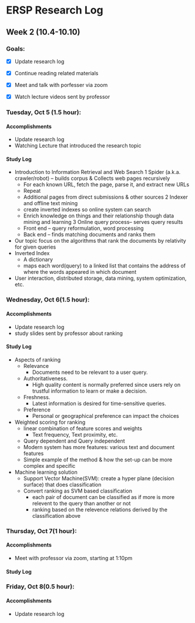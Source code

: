 # ERSP Research Log
## Week 2 (10.4-10.10)
### Goals:

- [x] Update research log
- [x] Continue reading related materials
- [x] Meet and talk with porfesser via zoom
- [x] Watch lecture videos sent by professor


### Tuesday, Oct 5 (1.5 hour):
#### Accomplishments
- Update research log
- Watching Lecture that introduced the research topic
#### Study Log
- Introduction to Information Retrieval and Web Search 
  1 Spider (a.k.a. crawler/robot) – builds corpus & Collects web pages recursively
    - For each known URL, fetch the page, parse it, and extract new URLs
    - Repeat
    - Additional pages from direct submissions & other sources
  2 Indexer and offline text mining
    - create inverted indexes so online system can search
    - Enrich knowledge on things and their relationship though data mining and learning
  3 Online query process– serves query results
    - Front end – query reformulation, word processing
    - Back end – finds matching documents and ranks them
- Our topic focus on the algorithms that rank the documents by relativity for given queries
- Inverted Index
  - A dictionary
  - maps each word(query) to a linked list that contains the address of where the words appeared in which document
- User interaction, distributed storage, data mining, system optimization, etc.

### Wednesday, Oct 6(1.5 hour):
#### Accomplishments
- Update research log
- study slides sent by professor about ranking
#### Study Log
- Aspects of ranking 
  - Relevance
    - Documents need to be relevant to a user query.
  - Authoritativeness.
    - High quality content is normally preferred since users rely on trustful information to learn or make a decision.
  - Freshness.
    - Latest information is desired for time-sensitive queries.
  - Preference
    - Personal or geographical preference can impact the choices
- Weighted scoring for ranking
  - linear combination of feature scores and weights
    - Text frequency, Text proximity, etc.
  - Query dependent and Query independent
  - Modern system has more features: various text and document features
  - Simple example of the method & how the set-up can be more complex and specific
- Machine learning solution
  - Support Vector Machine(SVM): create a hyper plane (decision surface) that does classification
  - Convert ranking as SVM based classification
    - each pair of document can be classified as if more is more relevent to the query than another or not
    - ranking based on the relevence relations derived by the classification above


### Thursday, Oct 7(1 hour):
#### Accomplishments
- Meet with professor via zoom, starting at 1:10pm
#### Study Log

### Friday, Oct 8(0.5 hour):
#### Accomplishments
- Update research log

